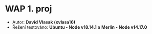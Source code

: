 # WAP 1. proj
- Autor: **David Vlasak (xvlasa16)**
- Řešení testováno: **Ubuntu - Node v18.14.1** a **Merlin - Node v14.17.0**